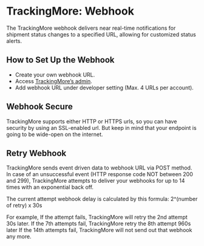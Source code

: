 # TrackingMore: Webhook
The TrackingMore webhook delivers near real-time notifications for shipment status changes to a specified URL, allowing for customized status alerts. 

How to Set Up the Webhook
--------
* Create your own webhook URL.
* Access [TrackingMore’s admin](https://www.trackingmore.com/signup.html).
* Add webhook URL under developer setting (Max. 4 URLs per account).


Webhook Secure
--------
TrackingMore supports either HTTP or HTTPS urls, so you can have security by using an SSL-enabled url. But keep in mind that your endpoint is going to be wide-open on the internet.

Retry Webhook
--------
TrackingMore sends event driven data to webhook URL via POST method. In case of an unsuccessful event (HTTP response code NOT between 200 and 299), TrackingMore attempts to deliver your webhooks for up to 14 times with an exponential back off.

The current attempt webhook delay is calculated by this formula: 2^(number of retry) x 30s

For example, If the attempt fails, TrackingMore will retry the 2nd attempt 30s later. If the 7th attempts fail, TrackingMore retry the 8th attempt 960s later If the 14th attempts fail, TrackingMore will not send out that webhook any more.
